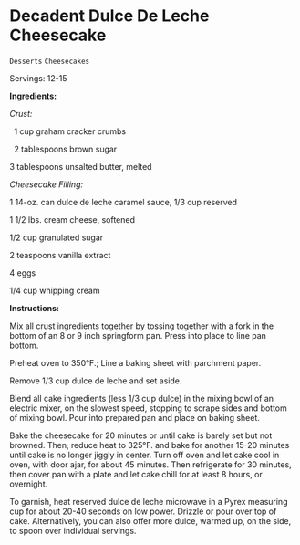 # Decadent Dulce De Leche Cheesecake

`Desserts` `Cheesecakes`

Servings: 12-15                   

**Ingredients:**

 _Crust:_

  1 cup graham cracker crumbs

  2 tablespoons brown sugar

 3 tablespoons unsalted butter, melted 

_Cheesecake Filling:_

 1 14-oz. can dulce de leche caramel sauce, 1/3 cup reserved

 1 1/2 lbs. cream cheese, softened

 1/2 cup granulated sugar

 2 teaspoons vanilla extract

 4 eggs

 1/4 cup whipping cream

**Instructions:**

Mix all crust ingredients together by tossing together with a fork in the bottom of an 8 or 9 inch springform pan. Press into place to line pan bottom.

Preheat oven to 350°F.; Line a baking sheet with parchment paper.

Remove 1/3 cup dulce de leche and set aside.

Blend all cake ingredients (less 1/3 cup dulce) in the mixing bowl of an electric mixer, on the slowest speed, stopping to scrape sides and bottom of mixing bowl. Pour into prepared pan and place on baking sheet.

Bake the cheesecake for 20 minutes or until cake is barely set but not browned. Then, reduce heat to 325°F. and bake for another 15-20 minutes until cake is no longer jiggly in center. Turn off oven and let cake cool in oven, with door ajar, for about 45 minutes. Then refrigerate for 30 minutes, then cover pan with a plate and let cake chill for at least 8 hours, or overnight.

To garnish, heat reserved dulce de leche microwave in a Pyrex measuring cup for about 20-40 seconds on low power. Drizzle or pour over top of cake. Alternatively, you can also offer more dulce, warmed up, on the side, to spoon over individual servings.      

      
